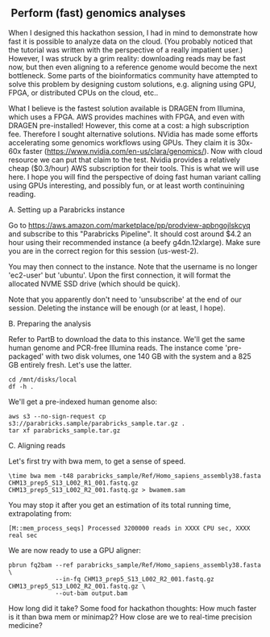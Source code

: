##  Perform (fast) genomics analyses 

When I designed this hackathon session, I had in mind to demonstrate how fast it is possible to analyze data on the cloud. (You probably noticed that the tutorial was written with the perspective of a really impatient user.) However, I was struck by a grim reality: downloading reads may be fast now, but then even aligning to a reference genome would become the next bottleneck. Some parts of the bioinformatics community have attempted to solve this problem by designing custom solutions, e.g. aligning using GPU, FPGA, or distributed CPUs on the cloud, etc.. 

What I believe is the fastest solution available is DRAGEN from Illumina, which uses a FPGA. AWS provides machines with FPGA, and even with DRAGEN pre-installed! However, this come at a cost: a high subscription fee. Therefore I sought alternative solutions. NVidia has made some efforts accelerating some genomics workflows using GPUs. They claim it is 30x-60x faster (https://www.nvidia.com/en-us/clara/genomics/). Now with cloud resource we can put that claim to the test. Nvidia provides a relatively cheap ($0.3/hour) AWS subscription for their tools. This is what we will use here. I hope you will find the perspective of doing fast human variant calling using GPUs interesting, and possibly fun, or at least worth continuining reading.

A. Setting up a Parabricks instance

Go to https://aws.amazon.com/marketplace/pp/prodview-apbngojlskcyq
and subscribe to this "Parabricks Pipeline". It should cost around $4.2 an hour using their recommended instance (a beefy g4dn.12xlarge). Make sure you are in the correct region for this session (us-west-2).

You may then connect to the instance. Note that the username is no longer 'ec2-user' but 'ubuntu'. Upon the first connection, it will format the allocated NVME SSD drive (which should be quick).

Note that you apparently don't need to 'unsubscribe' at the end of our session. Deleting the instance will be enough (or at least, I hope).

B. Preparing the analysis

Refer to PartB to download the data to this instance. We'll get the same human genome and PCR-free Illumina reads. The instance come 'pre-packaged' with two disk volumes, one 140 GB with the system and a 825 GB entirely fresh. Let's use the latter.

    cd /mnt/disks/local
    df -h .

We'll get a pre-indexed human genome also:

    aws s3 --no-sign-request cp s3://parabricks.sample/parabricks_sample.tar.gz .
    tar xf parabricks_sample.tar.gz 

C. Aligning reads

Let's first try with bwa mem, to get a sense of speed.

    \time bwa mem -t48 parabricks_sample/Ref/Homo_sapiens_assembly38.fasta CHM13_prep5_S13_L002_R1_001.fastq.gz CHM13_prep5_S13_L002_R2_001.fastq.gz > bwamem.sam
    
You may stop it after you get an estimation of its total running time, extrapolating from:

    [M::mem_process_seqs] Processed 3200000 reads in XXXX CPU sec, XXXX real sec

We are now ready to use a GPU aligner:

    pbrun fq2bam --ref parabricks_sample/Ref/Homo_sapiens_assembly38.fasta \
                 --in-fq CHM13_prep5_S13_L002_R2_001.fastq.gz CHM13_prep5_S13_L002_R2_001.fastq.gz \
                 --out-bam output.bam
                 
How long did it take? Some food for hackathon thoughts: How much faster is it than bwa mem or minimap2? How close are we to real-time precision medicine?
